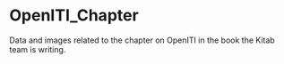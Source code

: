 # OpenITI_Chapter

Data and images related to the chapter on OpenITI in the book the Kitab team is writing. 
